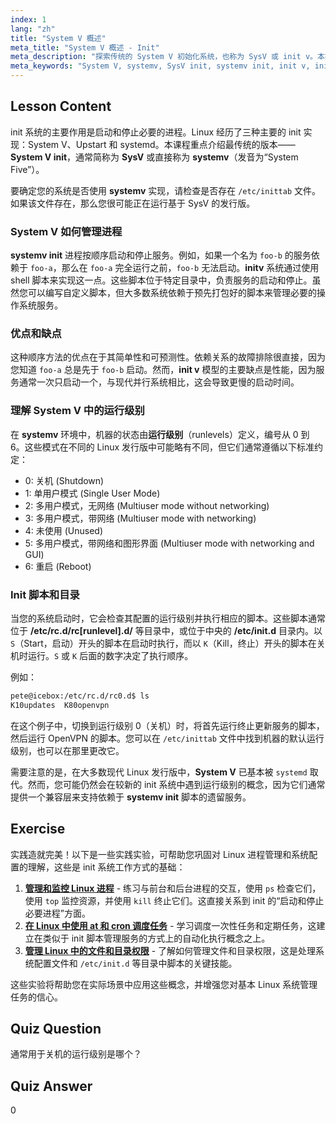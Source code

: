 ```yaml
---
index: 1
lang: "zh"
title: "System V 概述"
meta_title: "System V 概述 - Init"
meta_description: "探索传统的 System V 初始化系统，也称为 SysV 或 init v。本指南涵盖 systemv 如何管理进程、其顺序启动以及运行级别在 Linux 中的作用。了解经典的 initv 进程的基础知识。"
meta_keywords: "System V, systemv, SysV init, systemv init, init v, initv, Linux 运行级别，init 系统，进程管理，Linux 教程"
---
```


## Lesson Content

init 系统的主要作用是启动和停止必要的进程。Linux 经历了三种主要的 init 实现：System V、Upstart 和 systemd。本课程重点介绍最传统的版本——**System V init**，通常简称为 **SysV** 或直接称为 **systemv**（发音为“System Five”）。

要确定您的系统是否使用 **systemv** 实现，请检查是否存在 `/etc/inittab` 文件。如果该文件存在，那么您很可能正在运行基于 SysV 的发行版。

### System V 如何管理进程

**systemv init** 进程按顺序启动和停止服务。例如，如果一个名为 `foo-b` 的服务依赖于 `foo-a`，那么在 `foo-a` 完全运行之前，`foo-b` 无法启动。**initv** 系统通过使用 shell 脚本来实现这一点。这些脚本位于特定目录中，负责服务的启动和停止。虽然您可以编写自定义脚本，但大多数系统依赖于预先打包好的脚本来管理必要的操作系统服务。

### 优点和缺点

这种顺序方法的优点在于其简单性和可预测性。依赖关系的故障排除很直接，因为您知道 `foo-a` 总是先于 `foo-b` 启动。然而，**init v** 模型的主要缺点是性能，因为服务通常一次只启动一个，与现代并行系统相比，这会导致更慢的启动时间。

### 理解 System V 中的运行级别

在 **systemv** 环境中，机器的状态由**运行级别**（runlevels）定义，编号从 0 到 6。这些模式在不同的 Linux 发行版中可能略有不同，但它们通常遵循以下标准约定：

- 0: 关机 (Shutdown)
- 1: 单用户模式 (Single User Mode)
- 2: 多用户模式，无网络 (Multiuser mode without networking)
- 3: 多用户模式，带网络 (Multiuser mode with networking)
- 4: 未使用 (Unused)
- 5: 多用户模式，带网络和图形界面 (Multiuser mode with networking and GUI)
- 6: 重启 (Reboot)

### Init 脚本和目录

当您的系统启动时，它会检查其配置的运行级别并执行相应的脚本。这些脚本通常位于 **/etc/rc.d/rc[runlevel].d/** 等目录中，或位于中央的 **/etc/init.d** 目录内。以 `S`（Start，启动）开头的脚本在启动时执行，而以 `K`（Kill，终止）开头的脚本在关机时运行。`S` 或 `K` 后面的数字决定了执行顺序。

例如：

```bash
pete@icebox:/etc/rc.d/rc0.d$ ls
K10updates  K80openvpn
```

在这个例子中，切换到运行级别 0（关机）时，将首先运行终止更新服务的脚本，然后运行 OpenVPN 的脚本。您可以在 `/etc/inittab` 文件中找到机器的默认运行级别，也可以在那里更改它。

需要注意的是，在大多数现代 Linux 发行版中，**System V** 已基本被 `systemd` 取代。然而，您可能仍然会在较新的 init 系统中遇到运行级别的概念，因为它们通常提供一个兼容层来支持依赖于 **systemv init** 脚本的遗留服务。

## Exercise

实践造就完美！以下是一些实践实验，可帮助您巩固对 Linux 进程管理和系统配置的理解，这些是 init 系统工作方式的基础：

1. **[管理和监控 Linux 进程](https://labex.io/zh/labs/comptia-manage-and-monitor-linux-processes-590864)** - 练习与前台和后台进程的交互，使用 `ps` 检查它们，使用 `top` 监控资源，并使用 `kill` 终止它们。这直接关系到 init 的“启动和停止必要进程”方面。
2. **[在 Linux 中使用 at 和 cron 调度任务](https://labex.io/zh/labs/comptia-schedule-tasks-with-at-and-cron-in-linux-590870)** - 学习调度一次性任务和定期任务，这建立在类似于 init 脚本管理服务的方式上的自动化执行概念之上。
3. **[管理 Linux 中的文件和目录权限](https://labex.io/zh/labs/comptia-manage-file-and-directory-permissions-in-linux-590844)** - 了解如何管理文件和目录权限，这是处理系统配置文件和 `/etc/init.d` 等目录中脚本的关键技能。

这些实验将帮助您在实际场景中应用这些概念，并增强您对基本 Linux 系统管理任务的信心。

## Quiz Question

通常用于关机的运行级别是哪个？

## Quiz Answer

0
